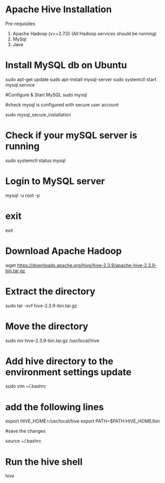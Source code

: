 # Apache Hive Installation

Pre-requisites 
1. Apache Hadoop (v>=2.7.0) (All Hadoop services should be running)
2. MySql
3. Java

# Install MySQL db on Ubuntu 

sudo apt-get update
sudo apt-install mysql-server
sudo systemctl start mysql.service

#Configure & Start MySQL 
sudo mysql

#check mysql is configured with secure user account

sudo mysql_secure_installation

# Check if your mySQL server is running 

sudo systemctl status mysql

# Login to MySQL server

mysql -u root -p

# exit
exit

# Download Apache Hadoop 
wget https://downloads.apache.org/hive/hive-2.3.9/apache-hive-2.3.9-bin.tar.gz 

# Extract the directory 

sudo tar -xvf hive-2.3.9-bin.tar.gz 

# Move the directory 

sudo mv hive-2.3.9-bin.tar.gz /usr/local/hive 

# Add hive directory to the environment settings update 

sudo vim ~/.bashrc 

# add the following lines 

export HIVE_HOME=/usr/local/hive
export PATH=$PATH:HIVE_HOME/bin

#save the changes 

source ~/.bashrc

# Run the hive shell

hive 
